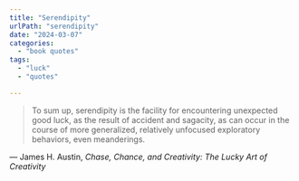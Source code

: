 ```yaml
---
title: "Serendipity"
urlPath: "serendipity"
date: "2024-03-07"
categories: 
  - "book quotes"
tags: 
  - "luck"
  - "quotes"

---
```


> To sum up, serendipity is the facility for encountering unexpected good luck, as the result of accident and sagacity, as can occur in the course of more generalized, relatively unfocused exploratory behaviors, even meanderings.

&mdash; James H. Austin, <cite>Chase, Chance, and Creativity: The Lucky Art of Creativity </cite>
